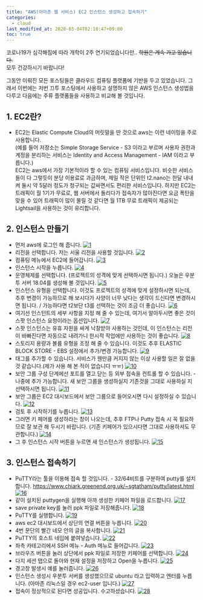 ```yaml
---
title: "AWS(아마존 웹 서비스) EC2 인스턴스 생성하고 접속하기"
categories: 
  - cloud
last_modified_at: 2020-03-04T02:10:47+09:00
toc: true
---
```

코로나19가 심각해짐에 따라 개학이 2주 연기되었습니다만.. ~~학원은 계속 가고 있습니다.~~  
모두 건강하시기 바랍니다!

그동안 이뤄진 모든 포스팅들은 클라우드 컴퓨팅 플랫폼에 기반을 두고 있었습니다. 그래서 이번에는 저번 끄투 포스팅에서 사용하고 설명하지 않은 AWS 인스턴스 생성법을 다루고 다음에는 주류 플랫폼들을 사용하고 비교해 볼 것입니다.

## 1. EC2란?
 * EC2는 Elastic Compute Cloud의 머릿말을 딴 것으로 aws는 이런 네이밍을 주로 사용합니다.  
(예를 들어 저장소는 Simple Storage Service - S3 이라고 부르며 사용자 권한과 계정을 분리하는 서비스는 Identity and Access Management - IAM 이라고 부릅니다.)  
EC2는 aws에서 가장 기본적이라 할 수 있는 컴퓨팅 서비스입니다. 비슷한 서비스들이 다 그렇듯이 분당 이용료로 과금하며, 제일 작은 단위인 t2.nano는 한달 내내 켜 둘시 약 5달러 정도가 청구되는 값싸면서도 편리한 서비스입니다. 하지만 EC2는 트래픽이 월 1기가 무료로, 웹 서버에서 돌리다가 접속자가 많아진다면 요금 폭탄을 맞을 수 있어 트래픽이 많이 몰릴 것 같다면 월 1TB 무료 트래픽이 제공되는 Lightsail을 사용하는 것이 유리합니다.

## 2. 인스턴스 만들기
 * 먼저 aws에 로그인 해 줍니다.
[![1](https://user-images.githubusercontent.com/30541362/75791525-0bb10800-5db0-11ea-819b-611336c82989.png)](https://user-images.githubusercontent.com/30541362/75791525-0bb10800-5db0-11ea-819b-611336c82989.png)
 * 리전을 선택합니다. 저는 서울 리전을 사용할 것입니다.
[![2](https://user-images.githubusercontent.com/30541362/75791528-0d7acb80-5db0-11ea-8e88-83e13041676f.png)](https://user-images.githubusercontent.com/30541362/75791528-0d7acb80-5db0-11ea-8e88-83e13041676f.png)
 * 컴퓨팅 메뉴에서 EC2에 들어갑니다.
[![3](https://user-images.githubusercontent.com/30541362/75791530-0d7acb80-5db0-11ea-9af0-25cd041664bb.png)](https://user-images.githubusercontent.com/30541362/75791530-0d7acb80-5db0-11ea-9af0-25cd041664bb.png)
 * 인스턴스 시작을 누릅니다.
[![4](https://user-images.githubusercontent.com/30541362/75791532-0e136200-5db0-11ea-95ad-5a4926890049.png)](https://user-images.githubusercontent.com/30541362/75791532-0e136200-5db0-11ea-95ad-5a4926890049.png)
 * 운영체제를 선택합니다. (프로젝트의 성격에 맞게 선택하시면 됩니다.) 오늘은 우분투 서버 18.04를 생성해 볼 것입니다.
[![5](https://user-images.githubusercontent.com/30541362/75791536-0e136200-5db0-11ea-86ff-209bcadc3726.png)](https://user-images.githubusercontent.com/30541362/75791536-0e136200-5db0-11ea-86ff-209bcadc3726.png)
 * 인스턴스 유형을 선택합니다. 이것도 프로젝트의 성격에 맞게 설정하시면 되는데, 추후 변경이 가능하므로 해 보시다가 사양이 너무 낮다는 생각이 드신다면 변경하시면 됩니다. / 가능하다면 t2보단 t3를 선택하는 것이 조금 더 좋습니다.
[![6](https://user-images.githubusercontent.com/30541362/75791539-0eabf880-5db0-11ea-8610-0ce0b5b34e7d.png)](https://user-images.githubusercontent.com/30541362/75791539-0eabf880-5db0-11ea-8610-0ce0b5b34e7d.png)
 * 여기선 인스턴트의 세부 사항을 지정 해 줄 수 있는데, 여기서 알아두시면 좋은 것이 스팟 인스턴스 요청이라는 옵션입니다.
[![7](https://user-images.githubusercontent.com/30541362/75791541-0f448f00-5db0-11ea-9c63-c03339fd3e16.png)](https://user-images.githubusercontent.com/30541362/75791541-0f448f00-5db0-11ea-9c63-c03339fd3e16.png)
 * 스팟 인스턴스는 유휴 자원을 싸게 낙찰받아 사용하는 것인데, 이 인스턴스는 리전이 바빠진다면 자동으로 내려가니 한시적 작업에만 사용하는 것이 좋습니다.
[![8](https://user-images.githubusercontent.com/30541362/75791543-0fdd2580-5db0-11ea-9f24-d17e253e9830.png)](https://user-images.githubusercontent.com/30541362/75791543-0fdd2580-5db0-11ea-9f24-d17e253e9830.png)
 * 스토리지 용량과 볼륨 유형을 조정 해 줄 수 있습니다. 이것도 추후 ELASTIC BLOCK STORE - EBS 설정에서 추가/변경 가능합니다.
[![9](https://user-images.githubusercontent.com/30541362/75791545-0fdd2580-5db0-11ea-9944-0af2db5e577d.png)](https://user-images.githubusercontent.com/30541362/75791545-0fdd2580-5db0-11ea-9944-0af2db5e577d.png)
 * 태그를 추가할 수 있습니다. 서비스가 웬만큼 커지지 않는 이상 사용할 일은 잘 없을 것 같습니다.(제가 사용 해 본 적이 없습니다 ㅠㅠ)
[![10](https://user-images.githubusercontent.com/30541362/75791547-1075bc00-5db0-11ea-9b71-a015f5cbb71b.png)](https://user-images.githubusercontent.com/30541362/75791547-1075bc00-5db0-11ea-9b71-a015f5cbb71b.png)
 * 보안 그룹 구성 단계에선 포트를 열고 닫는 등 외부 접속을 컨트롤 할 수 있습니다. - 나중에 추가 가능합니다. 새 보안 그룹을 생성하실지 기존것을 그대로 사용하실 지 선택하시면 됩니다.
[![11](https://user-images.githubusercontent.com/30541362/75791550-110e5280-5db0-11ea-8e4f-c5bbef34c229.png)](https://user-images.githubusercontent.com/30541362/75791550-110e5280-5db0-11ea-8e4f-c5bbef34c229.png)
 * 보안 그룹은 EC2 대시보드에서 보안 그룹으로 들어오시면 다시 설정하실 수 있습니다.
[![12](https://user-images.githubusercontent.com/30541362/75791551-110e5280-5db0-11ea-8273-c69f109ca424.png)](https://user-images.githubusercontent.com/30541362/75791551-110e5280-5db0-11ea-8273-c69f109ca424.png)
 * 검토 후 시작하기를 누릅니다.
[![13](https://user-images.githubusercontent.com/30541362/75791554-11a6e900-5db0-11ea-980a-80d07c28b862.png)](https://user-images.githubusercontent.com/30541362/75791554-11a6e900-5db0-11ea-980a-80d07c28b862.png)
 * 그러면 키 페어를 생성하라는 창이 나오는데, 추후 FTP나 Putty 접속 시 꼭 필요하므로 잘 보관 해 두시기 바랍니다. (기존 키페어가 있으시다면 그대로 사용하셔도 무관합니다.)
[![14](https://user-images.githubusercontent.com/30541362/75791556-123f7f80-5db0-11ea-90f8-712ff769cebf.png)](https://user-images.githubusercontent.com/30541362/75791556-123f7f80-5db0-11ea-90f8-712ff769cebf.png)
 * 그 후 인스턴스 시작 버튼을 누르면 새 인스턴스가 생성됩니다.
[![15](https://user-images.githubusercontent.com/30541362/75791557-123f7f80-5db0-11ea-9a7a-145e8efc6415.png)](https://user-images.githubusercontent.com/30541362/75791557-123f7f80-5db0-11ea-9a7a-145e8efc6415.png)
## 3. 인스턴스 접속하기
 * PuTTY라는 툴을 이용해 접속 할 것입니다. - 32/64비트를 구분하여 putty를 설치합니다.
https://www.chiark.greenend.org.uk/~sgtatham/putty/latest.html
[![16](https://user-images.githubusercontent.com/30541362/75791558-12d81600-5db0-11ea-9765-c218355270a9.png)](https://user-images.githubusercontent.com/30541362/75791558-12d81600-5db0-11ea-9765-c218355270a9.png)
 * 같이 설치된 puttygen을 실행해 아까 생성한 키페어 파일을 로드합니다.
[![17](https://user-images.githubusercontent.com/30541362/75791560-12d81600-5db0-11ea-89d5-e95d12ed3f51.png)](https://user-images.githubusercontent.com/30541362/75791560-12d81600-5db0-11ea-89d5-e95d12ed3f51.png)
 * save private key를 눌러 ppk 파일로 저장해줍니다.
[![18](https://user-images.githubusercontent.com/30541362/75791561-1370ac80-5db0-11ea-8143-46787d39b3ce.png)](https://user-images.githubusercontent.com/30541362/75791561-1370ac80-5db0-11ea-8143-46787d39b3ce.png)
 * PuTTY를 실행합니다.
[![19](https://user-images.githubusercontent.com/30541362/75791562-14094300-5db0-11ea-91f2-af4b1bbac228.png)](https://user-images.githubusercontent.com/30541362/75791562-14094300-5db0-11ea-91f2-af4b1bbac228.png)
 * aws ec2 대시보드에서 상단의 연결 버튼을 누릅니다.
[![20](https://user-images.githubusercontent.com/30541362/75791563-14a1d980-5db0-11ea-9440-1ab3474ca2f3.png)](https://user-images.githubusercontent.com/30541362/75791563-14a1d980-5db0-11ea-9440-1ab3474ca2f3.png)
 * 4번 문단의 빨간 네모 안의 글을 복사합니다.
[![21](https://user-images.githubusercontent.com/30541362/75791565-14a1d980-5db0-11ea-8bd7-dd2cc201a55a.png)](https://user-images.githubusercontent.com/30541362/75791565-14a1d980-5db0-11ea-8bd7-dd2cc201a55a.png)
 * PuTTY의 호스트 네임에 붙여넣습니다.
[![22](https://user-images.githubusercontent.com/30541362/75791567-153a7000-5db0-11ea-85d9-2315c3d8cfb1.png)](https://user-images.githubusercontent.com/30541362/75791567-153a7000-5db0-11ea-85d9-2315c3d8cfb1.png)
 * 좌측 카테고리에서 SSH 메뉴 - Auth 메뉴로 들어갑니다.
[![23](https://user-images.githubusercontent.com/30541362/75791568-153a7000-5db0-11ea-9324-f674aafb344f.png)](https://user-images.githubusercontent.com/30541362/75791568-153a7000-5db0-11ea-9324-f674aafb344f.png)
 * 브라우즈 버튼을 눌러 상단에서 ppk 파일로 저장한 키페어를 선택합니다.
[![24](https://user-images.githubusercontent.com/30541362/75791570-15d30680-5db0-11ea-934d-95a0ed2ce537.png)](https://user-images.githubusercontent.com/30541362/75791570-15d30680-5db0-11ea-934d-95a0ed2ce537.png)
 * 다지 세션 탭으로 돌아와 현재 설정을 저장하고 Open을 누릅니다.
[![25](https://user-images.githubusercontent.com/30541362/75791571-166b9d00-5db0-11ea-8421-a6edaba659b3.png)](https://user-images.githubusercontent.com/30541362/75791571-166b9d00-5db0-11ea-8421-a6edaba659b3.png)
 * 경고창 발생시 예를 눌러줍니다.
[![26](https://user-images.githubusercontent.com/30541362/75791573-166b9d00-5db0-11ea-9942-d45ad230d34a.png)](https://user-images.githubusercontent.com/30541362/75791573-166b9d00-5db0-11ea-9942-d45ad230d34a.png)
 * 인스턴스 생성시 우분투 서버를 생성했으므로 ubuntu 라고 입력하고 엔터를 누릅니다. (아마존 리눅스일 경우 ec2-user 입니다.)
[![27](https://user-images.githubusercontent.com/30541362/75791575-17043380-5db0-11ea-9e36-aae84ed913d3.png)](https://user-images.githubusercontent.com/30541362/75791575-17043380-5db0-11ea-9e36-aae84ed913d3.png)
 * 접속이 정상적으로 된다면 성공입니다. 수고하셨습니다.
[![28](https://user-images.githubusercontent.com/30541362/75791577-179cca00-5db0-11ea-8d46-26d4327524b6.png)](https://user-images.githubusercontent.com/30541362/75791577-179cca00-5db0-11ea-8d46-26d4327524b6.png)